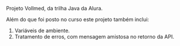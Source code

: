 Projeto Vollmed, da trilha Java da Alura.

Além do que foi posto no curso este projeto também inclui:

1. Variáveis de ambiente.
2. Tratamento de erros, com mensagem amistosa no retorno da API.

